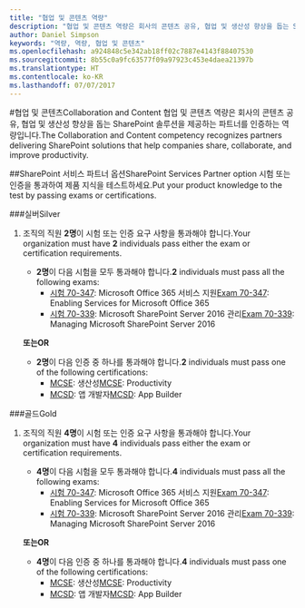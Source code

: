 ```yaml
---
title: "협업 및 콘텐츠 역량"
description: "협업 및 콘텐츠 역량은 회사의 콘텐츠 공유, 협업 및 생산성 향상을 돕는 SharePoint 솔루션을 제공하는 파트너를 인증하는 역량입니다."
author: Daniel Simpson
keywords: "역량, 역량, 협업 및 콘텐츠"
ms.openlocfilehash: a924848c5e342ab18ff02c7887e4143f88407530
ms.sourcegitcommit: 8b55c0a9fc63577f09a97923c453e4daea21397b
ms.translationtype: HT
ms.contentlocale: ko-KR
ms.lasthandoff: 07/07/2017
---
```

#<a name="collaboration-and-content"></a><span data-ttu-id="2d7c9-104">협업 및 콘텐츠</span><span class="sxs-lookup"><span data-stu-id="2d7c9-104">Collaboration and Content</span></span>
<span data-ttu-id="2d7c9-105">협업 및 콘텐츠 역량은 회사의 콘텐츠 공유, 협업 및 생산성 향상을 돕는 SharePoint 솔루션을 제공하는 파트너를 인증하는 역량입니다.</span><span class="sxs-lookup"><span data-stu-id="2d7c9-105">The Collaboration and Content competency recognizes partners delivering SharePoint solutions that help companies share, collaborate, and improve productivity.</span></span>

##<a name="sharepoint-services-partner-option"></a><span data-ttu-id="2d7c9-106">SharePoint 서비스 파트너 옵션</span><span class="sxs-lookup"><span data-stu-id="2d7c9-106">SharePoint Services Partner option</span></span>
<span data-ttu-id="2d7c9-107">시험 또는 인증을 통과하여 제품 지식을 테스트하세요.</span><span class="sxs-lookup"><span data-stu-id="2d7c9-107">Put your product knowledge to the test by passing exams or certifications.</span></span>

###<a name="silver"></a><span data-ttu-id="2d7c9-108">실버</span><span class="sxs-lookup"><span data-stu-id="2d7c9-108">Silver</span></span>

1. <span data-ttu-id="2d7c9-109">조직의 직원 **2명**이 시험 또는 인증 요구 사항을 통과해야 합니다.</span><span class="sxs-lookup"><span data-stu-id="2d7c9-109">Your organization must have **2** individuals pass either the exam or certification requirements.</span></span>

    - <span data-ttu-id="2d7c9-110">**2명**이 다음 시험을 모두 통과해야 합니다.</span><span class="sxs-lookup"><span data-stu-id="2d7c9-110">**2** individuals must pass all the following exams:</span></span>
        - <span data-ttu-id="2d7c9-111">[시험 70-347](https://www.microsoft.com/en-us/learning/exam-70-347.aspx): Microsoft Office 365 서비스 지원</span><span class="sxs-lookup"><span data-stu-id="2d7c9-111">[Exam 70-347](https://www.microsoft.com/en-us/learning/exam-70-347.aspx): Enabling Services for Microsoft Office 365</span></span>
        - <span data-ttu-id="2d7c9-112">[시험 70-339](https://www.microsoft.com/en-us/learning/exam-70-339.aspx): Microsoft SharePoint Server 2016 관리</span><span class="sxs-lookup"><span data-stu-id="2d7c9-112">[Exam 70-339](https://www.microsoft.com/en-us/learning/exam-70-339.aspx): Managing Microsoft SharePoint Server 2016</span></span>

    **<span data-ttu-id="2d7c9-113">또는</span><span class="sxs-lookup"><span data-stu-id="2d7c9-113">OR</span></span>**

    - <span data-ttu-id="2d7c9-114">**2명**이 다음 인증 중 하나를 통과해야 합니다.</span><span class="sxs-lookup"><span data-stu-id="2d7c9-114">**2** individuals must pass one of the following certifications:</span></span>
        - <span data-ttu-id="2d7c9-115">[MCSE](https://www.microsoft.com/en-us/learning/mcse-productivity-certification.aspx): 생산성</span><span class="sxs-lookup"><span data-stu-id="2d7c9-115">[MCSE](https://www.microsoft.com/en-us/learning/mcse-productivity-certification.aspx): Productivity</span></span>
        - <span data-ttu-id="2d7c9-116">[MCSD](https://www.microsoft.com/en-us/learning/mcsd-app-builder-certification.aspx): 앱 개발자</span><span class="sxs-lookup"><span data-stu-id="2d7c9-116">[MCSD](https://www.microsoft.com/en-us/learning/mcsd-app-builder-certification.aspx): App Builder</span></span>

###<a name="gold"></a><span data-ttu-id="2d7c9-117">골드</span><span class="sxs-lookup"><span data-stu-id="2d7c9-117">Gold</span></span>
1. <span data-ttu-id="2d7c9-118">조직의 직원 **4명**이 시험 또는 인증 요구 사항을 통과해야 합니다.</span><span class="sxs-lookup"><span data-stu-id="2d7c9-118">Your organization must have **4** individuals pass either the exam or certification requirements.</span></span>

    - <span data-ttu-id="2d7c9-119">**4명**이 다음 시험을 모두 통과해야 합니다.</span><span class="sxs-lookup"><span data-stu-id="2d7c9-119">**4** individuals must pass all the following exams:</span></span>
        - <span data-ttu-id="2d7c9-120">[시험 70-347](https://www.microsoft.com/en-us/learning/exam-70-347.aspx): Microsoft Office 365 서비스 지원</span><span class="sxs-lookup"><span data-stu-id="2d7c9-120">[Exam 70-347](https://www.microsoft.com/en-us/learning/exam-70-347.aspx): Enabling Services for Microsoft Office 365</span></span>
        - <span data-ttu-id="2d7c9-121">[시험 70-339](https://www.microsoft.com/en-us/learning/exam-70-339.aspx): Microsoft SharePoint Server 2016 관리</span><span class="sxs-lookup"><span data-stu-id="2d7c9-121">[Exam 70-339](https://www.microsoft.com/en-us/learning/exam-70-339.aspx): Managing Microsoft SharePoint Server 2016</span></span>

    **<span data-ttu-id="2d7c9-122">또는</span><span class="sxs-lookup"><span data-stu-id="2d7c9-122">OR</span></span>**

    - <span data-ttu-id="2d7c9-123">**4명**이 다음 인증 중 하나를 통과해야 합니다.</span><span class="sxs-lookup"><span data-stu-id="2d7c9-123">**4** individuals must pass one of the following certifications:</span></span>
        - <span data-ttu-id="2d7c9-124">[MCSE](https://www.microsoft.com/en-us/learning/mcse-productivity-certification.aspx): 생산성</span><span class="sxs-lookup"><span data-stu-id="2d7c9-124">[MCSE](https://www.microsoft.com/en-us/learning/mcse-productivity-certification.aspx): Productivity</span></span>
        - <span data-ttu-id="2d7c9-125">[MCSD](https://www.microsoft.com/en-us/learning/mcsd-app-builder-certification.aspx): 앱 개발자</span><span class="sxs-lookup"><span data-stu-id="2d7c9-125">[MCSD](https://www.microsoft.com/en-us/learning/mcsd-app-builder-certification.aspx): App Builder</span></span>
 

